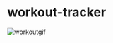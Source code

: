 # workout-tracker

![workoutgif](https://github.com/laurenbrown108/workout-tracker/blob/main/public/fitnesstracker.gif?raw=true)
